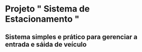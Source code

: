 # Projeto " Sistema de Estacionamento "
## Sistema simples e prático para gerenciar a entrada e sáida de veículo 



